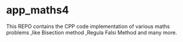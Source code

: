 # app_maths4

This REPO contains the CPP code implementation of various maths problems ,like  Bisection method ,Regula Falsi Method  and many more.  

